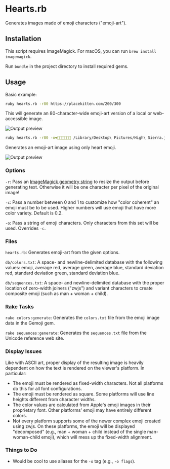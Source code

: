 Hearts.rb
=========

Generates images made of emoji characters ("emoji-art").

Installation
------------

This script requires ImageMagick. For macOS, you can run
`brew install imagemagick`.

Run `bundle` in the project directory to install required gems.

Usage
-----

Basic example:

``` sh
ruby hearts.rb -r80 https://placekitten.com/200/300
```

This will generate an 80-character-wide emoji-art version of a local or
web-accessible image.

![Output preview](https://i.imgur.com/fgJBiId.png)

``` sh
ruby hearts.rb -r80 -o❤️🧡💛💚💙💜🖤 /Library/Desktop\ Pictures/High\ Sierra.jpg
```

Generates an emoji-art image using only heart emoji.

![Output preview](https://i.imgur.com/5waeG1r.png)

### Options

`-r`: Pass an [ImageMagick geometry string](https://imagemagick.org/script/command-line-processing.php#geometry)
to resize the output before generating text. Otherwise it will be one character
per pixel of the original image!

`-c`: Pass a number between 0 and 1 to customize how "color coherent" an emoji
must be to be used. Higher numbers will use emoji that have more color variety.
Default is 0.2.

`-o`: Pass a string of emoji characters. Only characters from this set will be
used. Overrides `-c`.

### Files

`hearts.rb`: Generates emoji-art from the given options.

`db/colors.txt`: A space- and newline-delimited database with the following
values: emoji, average red, average green, average blue, standard deviation red,
standard deviation green, standard deviation blue.

`db/sequences.txt`: A space- and newline-delimited database with the proper
location of zero-width joiners ("zwjs") and variant characters to create
composite emoji (such as man + woman + child).

### Rake Tasks

`rake colors:generate`: Generates the `colors.txt` file from the emoji image
data in the Gemoji gem.

`rake sequences:generate`: Generates the `sequences.txt` file from the Unicode
reference web site.

### Display Issues

Like with ASCII art, proper display of the resulting image is heavily dependent
on how the text is rendered on the viewer's platform. In particular:

* The emoji must be rendered as fixed-width characters. Not all platforms do
  this for all font configurations.
* The emoji must be rendered as square. Some platforms will use line heights
  different from character widths.
* The color values are calculated from Apple's emoji images in their proprietary
  font. Other platforms' emoji may have entirely different colors.
* Not every platform supports some of the newer complex emoji created using
  zwjs. On these platforms, the emoji will be displayed "decomposed" (e.g.,
  man + woman + child instead of the single man-woman-child emoji), which will
  mess up the fixed-width alignment.

### Things to Do

* Would be cool to use aliases for the `-o` tag (e.g., `-o flags`).
